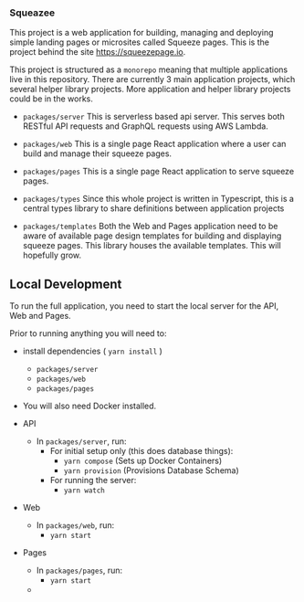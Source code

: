 ### Squeazee

This project is a web application for building, managing and deploying simple landing pages or microsites called Squeeze pages.  This is the project behind the site https://squeezepage.io.

This project is structured as a `monorepo` meaning that multiple applications live in this repository.  There are currently 3 main application projects, which several helper library projects.  More application and helper library projects could be in the works.

- `packages/server` 
This is serverless based api server.  This serves both RESTful API requests and GraphQL requests using AWS Lambda.
  
- `packages/web`
This is a single page React application where a user can build and manage their squeeze pages.

- `packages/pages` 
This is a single page React application to serve squeeze pages.

- `packages/types`
Since this whole project is written in Typescript, this is a central types library to share definitions between application projects

- `packages/templates`
Both the Web and Pages application need to be aware of available page design templates for building and displaying squeeze pages.  This library houses the available templates.  This will hopefully grow.


## Local Development

To run the full application, you need to start the local server for the API, Web and Pages.

Prior to running anything you will need to:
* install dependencies ( `yarn install` )
  * `packages/server`
  * `packages/web`
  * `packages/pages`
* You will also need Docker installed.

* API
  * In `packages/server`, run:
    * For initial setup only (this does database things):
      * `yarn compose` (Sets up Docker Containers)
      * `yarn provision` (Provisions Database Schema)
    * For running the server:
      * `yarn watch`
* Web
  * In `packages/web`, run:
    * `yarn start`
* Pages
  * In `packages/pages`, run:
    * `yarn start`
  * 
